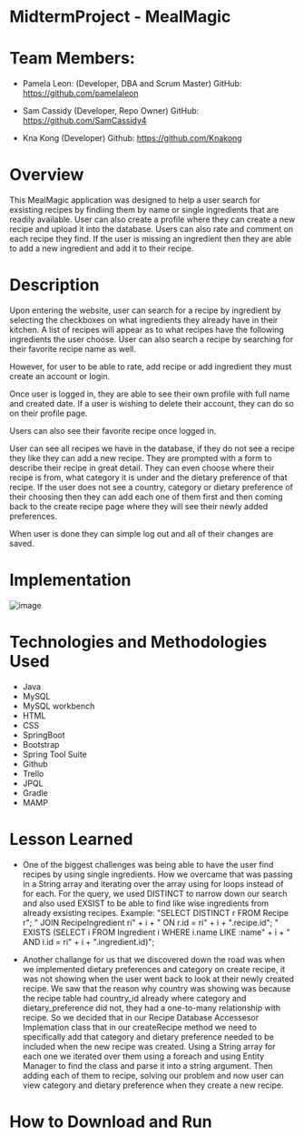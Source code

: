 # MidtermProject - MealMagic

# Team Members: 
- Pamela Leon: (Developer, DBA and Scrum Master) 
GitHub: https://github.com/pamelaleon

- Sam Cassidy (Developer, Repo Owner)
GitHub: https://github.com/SamCassidy4

- Kna Kong (Developer)
Github: https://github.com/Knakong

# Overview
This MealMagic application was designed to help a user search for exsisting recipes by findiing them by name or single ingredients that are readily available. User can also create a profile where they can create a new recipe and upload it into the database. Users can also rate and comment on each recipe they find. If the user is missing an ingredient then they are able to add a new ingredient and add it to their recipe. 

# Description
Upon entering the website, user can search for a recipe by ingredient by selecting the checkboxes on what ingredients they already have in their kitchen. A list of recipes will appear as to what recipes have the following ingredients the user choose.
User can also search a recipe by searching for their favorite recipe name as well.

However, for user to be able to rate, add recipe or add ingredient they must create an account or login. 

Once user is logged in, they are able to see their own profile with full name and created date. If a user is wishing to delete their account, they can do so on their profile page. 

Users can also see their favorite recipe once logged in. 

User can see all recipes we have in the database, if they do not see a recipe they like they can add a new recipe. They are prompted with a form to describe their recipe in great detail. They can even choose where their recipe is from, what category it is under and the dietary preference of that recipe. If the user does not see a country, category or dietary preference of their choosing then they can add each one of them first and then coming back to the create recipe page where they will see their newly added preferences. 

When user is done they can simple log out and all of their changes are saved. 
  
# Implementation

![image](https://user-images.githubusercontent.com/113270980/212324704-4b7938ec-c957-4bed-83f7-067b3a3ee714.png)

# Technologies and Methodologies Used
- Java
- MySQL
- MySQL workbench
- HTML
- CSS
- SpringBoot
- Bootstrap
- Spring Tool Suite
- Github
- Trello
- JPQL
- Gradle
- MAMP

# Lesson Learned 
- One of the biggest challenges was being able to have the user find recipes by using single ingredients. How we overcame that was passing in a String array and iterating over the array using for loops instead of for each. For the query, we used DISTINCT to narrow down our search and also used EXSIST  to be able to find like wise ingredients from already exsisting recipes. 
Example: 
"SELECT DISTINCT r FROM Recipe r";
" JOIN RecipeIngredient ri" + i + " ON r.id = ri" + i + ".recipe.id";
" EXISTS (SELECT i FROM Ingredient i WHERE i.name LIKE :name" + i + " AND i.id = ri" + i
					+ ".ingredient.id)";
          
- Another challange for us that we discovered down the road was when we implemented dietary preferences and category on create recipe, it was not showing when the user went back to look at their newly created recipe. We saw that the reason why country was showing was because the recipe table had country_id already where category and dietary_preference did not, they had a one-to-many relationship with recipe. So we decided that in our Recipe Database Accessesor Implemation class that in our createRecipe method we need to specifically add that category and dietary preference needed to be included when the new recipe was created. Using a String array for each one we iterated over them using a foreach and using Entity Manager to find the class and parse it into a string argument. Then adding each of them to recipe, solving our problem and now user can view category and dietary preference when they create a new recipe.       
      
# How to Download and Run 





